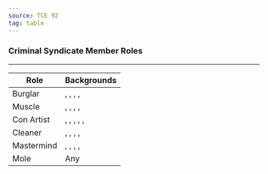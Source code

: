 ```yaml
---
source: TCE 92
tag: table
---
```


### Criminal Syndicate Member Roles
---
|Role|Backgrounds|
|----|------------|
|Burglar|, , , , |
|Muscle|, , , , |
|Con Artist|, , , , , |
|Cleaner|, , , , |
|Mastermind|, , , , |
|Mole|Any|
